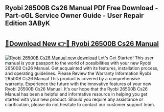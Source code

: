 ## Ryobi 26500B Cs26 Manual PDf Free Download - Part-oGL Service Owner Guide - User Repair Edition 3AByK

# <h2><a href="http://bc53628.oget.top/?id=Ryobi+26500B+Cs26+Manual">🔗Download New 👉🔴 Ryobi 26500B Cs26 Manual</a></h2>

[![Ryobi 26500B Cs26 Manual new download](https://i.imgur.com/5g1atiW.png)](http://bc53628.oget.top/?id=Ryobi+26500B+Cs26+Manual)
Let's Get Started! This user manual is your passport to the world of possibilities with your new Ryobi 26500B Cs26 Manual. Get acquainted with its features, installation process, and operating guidelines. Please Review the Warranty Information Ryobi 26500B Cs26 Manual This product is covered by a comprehensive warranty. Experience the future with the innovative features of your new Ryobi 26500B Cs26 Manual. It's our hope that the Ryobi 26500B Cs26 Manual has been a helpful and informative resource in helping you get started with your new product. Should you require any assistance or clarification, please do not hesitate to contact our customer support team.

